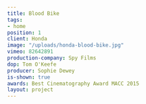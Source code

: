 ```yaml
---
title: Blood Bike
tags:
- home
position: 1
client: Honda
image: "/uploads/honda-blood-bike.jpg"
vimeo: 82642891
production-company: Spy Films
dop: Tom O'Keefe
producer: Sophie Dewey
is-shown: true
awards: Best Cinematography Award MACC 2015
layout: project
---
```


